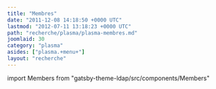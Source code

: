 ```yaml
---
title: "Membres"
date: "2011-12-08 14:18:50 +0000 UTC"
lastmod: "2012-07-11 13:18:23 +0000 UTC"
path: "recherche/plasma/plasma-membres.md"
joomlaid: 30
category: "plasma"
asides: ["plasma.+menu+"]
layout: "recherche"
---
```


import Members from "gatsby-theme-ldap/src/components/Members"

<Members group="plasma" />

